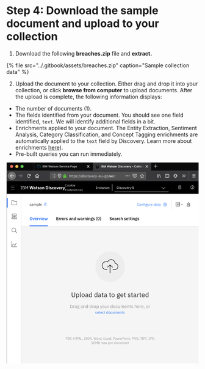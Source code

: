 # Step 4: Download the sample document and upload to your collection

1. Download the following  **breaches.zip**  file and **extract.** 

{% file src="../.gitbook/assets/breaches.zip" caption="Sample collection data" %}

2. Upload the document to your collection. Either drag and drop it into your collection, or click **browse from computer** to upload documents. After the upload is complete, the following information displays:

* The number of documents \(1\).
* The fields identified from your document. You should see one field identified, `text`. We will identify additional fields in a bit.
* Enrichments applied to your document. The Entity Extraction, Sentiment Analysis, Category Classification, and Concept Tagging enrichments are automatically applied to the `text` field by Discovery. Learn more about enrichments [here](https://cloud.ibm.com/docs/services/discovery?topic=discovery-configservice#adding-enrichments)\).
* Pre-built queries you can run immediately.

![](../.gitbook/assets/image%20%283%29.png)



